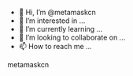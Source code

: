 - 👋 Hi, I’m @metamaskcn
- 👀 I’m interested in ...
- 🌱 I’m currently learning ...
- 💞️ I’m looking to collaborate on ...
- 📫 How to reach me ...

<!---
metamaskcn/metamaskcn is a ✨ special ✨ repository because its `README.md` (this file) appears on your GitHub profile.
You can click the Preview link to take a look at your changes.
--->metamaskcn
